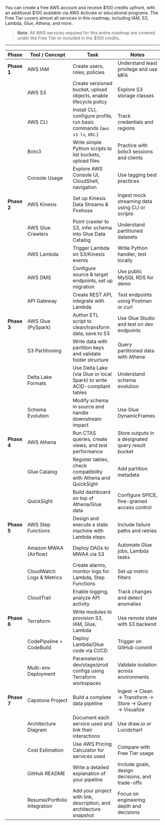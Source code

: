 You can create a free AWS account and receive $100 credits upfront, with an additional $100 available via AWS Activate or educational programs. The Free Tier covers almost all services in this roadmap, including IAM, S3, Lambda, Glue, Athena, and more.

> **Note**: All AWS services required for this entire roadmap are covered under the Free Tier or included in the $100 credits.

---

| Phase        | Tool / Concept                 | Task                                                                                  | Notes                                                                                   |
|--------------|-------------------------------|----------------------------------------------------------------------------------------|-----------------------------------------------------------------------------------------|
| **Phase 1**  | AWS IAM                       | Create users, roles, policies                                                         | Understand least privilege and use MFA                                                  |
|              | AWS S3                        | Create versioned bucket, upload objects, enable lifecycle policy                      | Explore S3 storage classes                                                              |
|              | AWS CLI                       | Install CLI, configure profile, run basic commands (`aws s3 ls`, etc.)                | Track credentials and regions                                                           |
|              | Boto3                         | Write simple Python scripts to list buckets, upload files                             | Practice with boto3 sessions and clients                                                |
|              | Console Usage                 | Explore AWS Console UI, CloudShell, navigation                                         | Use tagging best practices                                                              |
| **Phase 2**  | AWS Kinesis                   | Set up Kinesis Data Streams & Firehose                                                | Ingest mock streaming data using CLI or scripts                                         |
|              | AWS Glue Crawlers             | Point crawler to S3, infer schema into Glue Data Catalog                              | Understand partitioned datasets                                                         |
|              | AWS Lambda                    | Trigger Lambda on S3/Kinesis events                                                   | Write Python handler, test locally                                                      |
|              | AWS DMS                       | Configure source & target endpoints, set up migration                                 | Use public MySQL RDS for demo                                                           |
|              | API Gateway                   | Create REST API, integrate with Lambda                                                | Test endpoints using Postman or curl                                                    |
| **Phase 3**  | AWS Glue (PySpark)            | Author ETL script to clean/transform data, save to S3                                 | Use Glue Studio and test on dev endpoints                                               |
|              | S3 Partitioning               | Write data with partition keys and validate folder structure                          | Query partitioned data with Athena                                                      |
|              | Delta Lake Formats            | Use Delta Lake (via Glue or local Spark) to write ACID-compliant tables               | Understand schema evolution                                                             |
|              | Schema Evolution              | Modify schema in source and handle downstream impact                                  | Use Glue DynamicFrames                                                                 |
| **Phase 4**  | AWS Athena                    | Run CTAS queries, create views, and test performance                                  | Store outputs in a designated query result bucket                                       |
|              | Glue Catalog                  | Register tables, check compatibility with Athena and QuickSight                       | Add partition metadata                                                                  |
|              | QuickSight                    | Build dashboard on top of Athena/Glue data                                            | Configure SPICE, fine-grained access control                                            |
| **Phase 5**  | AWS Step Functions            | Design and execute a state machine with Lambda steps                                  | Include failure paths and retries                                                       |
|              | Amazon MWAA (Airflow)         | Deploy DAGs to MWAA via S3                                                            | Automate Glue jobs, Lambda tasks                                                        |
|              | CloudWatch Logs & Metrics     | Create alarms, monitor logs for Lambda, Step Functions                                | Set up metric filters                                                                   |
|              | CloudTrail                    | Enable logging, analyze API activity                                                  | Track changes and detect anomalies                                                      |
| **Phase 6**  | Terraform                     | Write modules to provision S3, IAM, Glue, Lambda                                      | Use remote state with S3 backend                                                        |
|              | CodePipeline + CodeBuild      | Deploy Lambda/Glue code via CI/CD                                                     | Trigger on GitHub commit                                                                |
|              | Multi-env Deployment          | Parameterize dev/stage/prod configs using Terraform workspaces                        | Validate isolation across environments                                                  |
| **Phase 7**  | Capstone Project              | Build a complete data pipeline                                                        | Ingest → Clean → Transform → Store → Query → Visualize                                 |
|              | Architecture Diagram          | Document each service used and link their interactions                                | Use draw.io or Lucidchart                                                               |
|              | Cost Estimation               | Use AWS Pricing Calculator for services used                                          | Compare with Free Tier usage                                                            |
|              | GitHub README                 | Write a detailed explanation of your pipeline                                         | Include goals, design decisions, and trade-offs                                         |
|              | Resume/Portfolio Integration  | Add your project with link, description, and architecture snapshot                    | Focus on engineering depth and decisions                                                |
